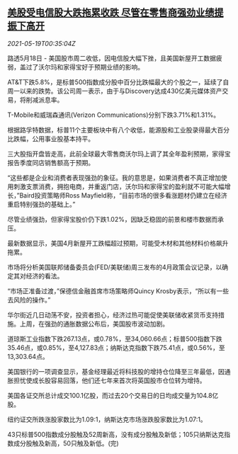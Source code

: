 <!--1621386063000-->
[美股受电信股大跌拖累收跌 尽管在零售商强劲业绩提振下高开](https://cn.reuters.com/article/usa-stocks-0518-tues-idCNKCS2D0014)
------

<div><i>2021-05-19T00:35:04Z</i></div><p>路透5月18日 - 美国股市周二收低，因电信股大幅下挫，且美国新屋开工数据疲弱，盖过了沃尔玛和家得宝好于预期业绩的影响。</p><p>AT&amp;T下跌5.8%，是标普500指数成分股中百分比跌幅最大的个股之一，延续了自周一以来的跌势。该公司周一表示，由于与Discovery达成430亿美元媒体资产交易，将削减派息率。</p><p>T-Mobile和威瑞森通讯(Verizon Communications)分别下跌3.71%和1.31%。</p><p>根据路孚特数据，标普11个主要板块中有八个收低，能源股和工业股录得最大百分比跌幅，公用事业股基本持平。</p><p>三大股指开盘皆走高，此前全球最大零售商沃尔玛上调了其全年盈利预期，家得宝报告季度同店销售额高于预期。</p><p>“这些都是企业和消费者表现强劲的象征。我的意思是，如果消费者不真正增加使用刺激支票消费，拥抱电商，并重返门店，沃尔玛和家得宝的盈利就不可能大幅增长，”Baird投资策略师Ross Mayfield称，“目前市场的很多看涨题材仍建立在经济重启特别强劲的基础上。”</p><p>尽管业绩强劲，但家得宝股价仍下跌1.02%，因缺乏稳固的前景和楼市数据而承压。</p><p>最新数据显示，美国4月新屋开工跌幅超过预期，可能受木材和其他材料价格飙升拖累。</p><p>市场将分析美国联邦储备委员会(FED/美联储)周三发布的4月政策会议记录，以确定其对经济的看法。</p><p>“市场正准备过渡，”保德信金融首席市场策略师Quincy Krosby表示，“所以有一些去风险的操作。”</p><p>华尔街近几日动荡不安，投资者担心，经济过热可能促使美联储收紧货币支持措施。上周，在强劲的通胀数据公布后，美国股市波动加剧。</p><p>道琼斯工业指数下跌267.13点，或0.78%，至34,060.66点；标普500指数下跌35.46点，或0.85%，至4,127.83点；纳斯达克指数下跌75.41点，或0.56%，至13,303.64点。　　</p><p>美国银行的一项调查显示，基金经理最近将科技股的增持仓位降至三年最低，因通胀担忧使成长股容易回落，他们还七年来首次将英国股市仓位转为增持。　　</p><p>美国各证交所总计成交100.1亿股，而过去20个交易日的日均成交量为104.8亿股。</p><p>纽约证交所跌涨股家数比为1.09:1，纳斯达克市场涨跌股家数比为1.07:1。</p><p>43只标普500指数成分股触及52周新高，没有成分股触及新低；105只纳斯达克指数成分股触及新高，50只触及新低。(完)</p>
